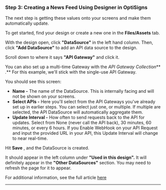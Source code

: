 ### Step 3: Creating a News Feed Using Designer in OptiSigns

The next step is getting these values onto your screens and make them automatically update.

To get started, find your design or create a new one in the **Files/Assets** tab.

With the design open, click **"DataSource"** in the left hand column. Then, click **"Add DataSource"** to add an API data source to the design.



Scroll down to where it says **"API Gateway"** and click it.



You can also set up a multi-time Gateway with the _API Gateway Collection_** _._** For this example, we'll stick with the single-use API Gateway.

You should see this screen:



  * **Name -** The name of the DataSource. This is internally facing and will not be shown on your screens.
  * **Select APIs -** Here you'll select from the API Gateways you've already set up in earlier steps. You can select just one, or multiple. If multiple are selected, the API DataSource will automatically aggregate them.
  * **Update Interval -** How often to send requests back to the API for updates. Select from None (never call the API back), 30 minutes, 60 minutes, or every 6 hours. If you Enable WebHook on your API Request and input the provided URL in your API, this Update Interval will change to near real-time.



Hit **Save** , and the DataSource is created.

It should appear in the left column under **"Used in this design".** It will definitely appear in the **"Other DataSources"** section. You may need to refresh the page for it to appear.

For additional information, see the full article [here](https://support.optisigns.com/hc/en-us/articles/35337746613139)

---
